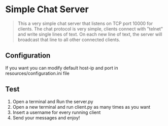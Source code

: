 
# Simple Chat Server

> This a very simple chat server that listens on TCP port 10000 for clients. The chat protocol is very simple, clients connect with "telnet" and write single lines of text. On each new line of text, the server will broadcast that line to all other connected clients.

## Configuration
  If you want you can modify default host-ip and port in resources/configuration.ini file 


## Test

 1) Open a terminal and Run the server.py
 2) Open a new terminal and run client.py as many times as you want
 3) Insert a username for every running client
 4) Send your messages and enjoy!
